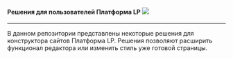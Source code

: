 #### Решения для пользователей Платформа LP [![](https://u20.plpstatic.ru/s/23pp38051/77adcf577eeaa7fab8cd33eb0622062a/ce440e8b6e218d4406e210cdc453dc0f.png)](https://u20.plpstatic.ru/s/23pp38051/77adcf577eeaa7fab8cd33eb0622062a/ce440e8b6e218d4406e210cdc453dc0f.png)
-----
В данном репозитории представлены некоторые решения для конструктора сайтов Платформа LP. Решения позволяют расширить функционал редактора или изменить стиль уже готовой страницы.